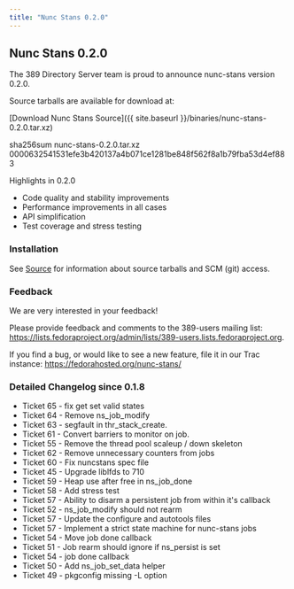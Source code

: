 ```yaml
---
title: "Nunc Stans 0.2.0"
---
```

Nunc Stans 0.2.0
----------------

The 389 Directory Server team is proud to announce nunc-stans version 0.2.0.

Source tarballs are available for download at:

[Download Nunc Stans Source]({{ site.baseurl }}/binaries/nunc-stans-0.2.0.tar.xz)

sha256sum nunc-stans-0.2.0.tar.xz 0000632541531efe3b420137a4b071ce1281be848f562f8a1b79fba53d4ef883

Highlights in 0.2.0

- Code quality and stability improvements
- Performance improvements in all cases
- API simplification
- Test coverage and stress testing

### Installation

See [Source](../development/source.html) for information about source tarballs and SCM (git) access.

### Feedback

We are very interested in your feedback!

Please provide feedback and comments to the 389-users mailing list: <https://lists.fedoraproject.org/admin/lists/389-users.lists.fedoraproject.org>.

If you find a bug, or would like to see a new feature, file it in our Trac instance: <https://fedorahosted.org/nunc-stans/>

### Detailed Changelog since 0.1.8

- Ticket 65 - fix get set valid states
- Ticket 64 - Remove ns_job_modify
- Ticket 63 - segfault in thr_stack_create.
- Ticket 61 - Convert barriers to monitor on job.
- Ticket 55 - Remove the thread pool scaleup / down skeleton
- Ticket 62 - Remove unnecessary counters from jobs
- Ticket 60 - Fix nuncstans spec file
- Ticket 45 - Upgrade liblfds to 710
- Ticket 59 - Heap use after free in ns_job_done
- Ticket 58 - Add stress test
- Ticket 57 - Ability to disarm a persistent job from within it's callback
- Ticket 52 - ns_job_modify should not rearm
- Ticket 57 - Update the configure and autotools files
- Ticket 57 - Implement a strict state machine for nunc-stans jobs
- Ticket 54 - Move job done callback
- Ticket 51 - Job rearm should ignore if ns_persist is set
- Ticket 54 - job done callback
- Ticket 50 - Add ns_job_set_data helper
- Ticket 49 - pkgconfig missing -L option

